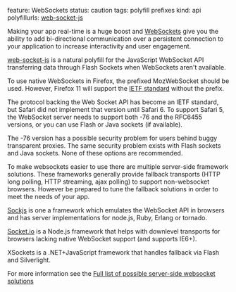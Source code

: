 feature: WebSockets
status: caution
tags: polyfill prefixes
kind: api
polyfillurls: [web-socket-js](https://github.com/gimite/web-socket-js)

Making your app real-time is a huge boost and [WebSockets](http://dev.w3.org/html5/websockets/) give you the ability to add bi-directional communication over a persistent connection to your application to increase interactivity and user engagement.

[web-socket-js](https://github.com/gimite/web-socket-js) is a natural polyfill for the JavaScript WebSocket API transferring data through Flash Sockets when WebSockets aren't available.

To use native WebSockets in Firefox, the prefixed MozWebSocket should be used. However, Firefox 11 will support the [IETF standard](http://tools.ietf.org/html/rfc6455) without the prefix.

The protocol backing the Web Socket API has become an IETF standard, but Safari did not implement that version until Safari 6. To support Safari 5, the WebSocket server needs to support both -76 and the RFC6455 versions, or you can use Flash or Java sockets (if available).

The -76 version has a possible security problem for users behind buggy transparent proxies. The same security problem exists with Flash sockets and Java sockets. None of these options are recommended.

To make websockets easier to use there are multiple server-side framework solutions. These frameworks generally provide fallback transports (HTTP long polling, HTTP streaming, ajax polling) to support non-websocket browsers. However be prepared to tune the fallback solutions in order to meet the needs of your app. 

[Sockjs](https://github.com/sockjs) is one a framework which emulates the WebSocket API in browsers and has server implementations for node.js, Ruby, Erlang or tornado. 

[Socket.io](http://socket.io/) is a Node.js framework that helps with downlevel transports for browsers lacking native WebSocket support (and supports IE6+).

XSockets is a .NET+JavaScript framework that handles fallback via Flash and Silverlight.

For more information see the [Full list of possible server-side websocket solutions](http://www.leggetter.co.uk/real-time-web-technologies-guide#self-hosted)
